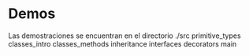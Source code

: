 # Demos
Las demostraciones se encuentran en el directorio ./src
primitive_types
classes_intro
classes_methods
inheritance
interfaces
decorators
main
